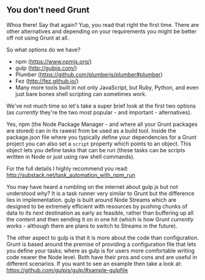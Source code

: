 ## You don't need Grunt

Whoa there! Say that again? Yup, you read that right the first time. There are other alternatives and depending on your requirements you might be better off not using Grunt at all.

So what options do we have?

- npm (https://www.npmjs.org/)
- gulp (http://gulpjs.com/)
- Plumber (https://github.com/plumberjs/plumber#plumber)
- Fez (http://fez.github.io/)
- Many more tools built in not only JavaScript, but Ruby, Python, and even just bare bones shell scripting can sometimes work.

We've not much time so let's take a super brief look at the first two options (as *currently* they're the two most popular - and important - alternatives).

Yes, npm (the Node Package Manager - and where all your Grunt packages are stored) can in its rawest from be used as a build tool. Inside the package.json file where you typically define your dependencies for a Grunt project you can also set a `script` property which points to an object. This object lets you define tasks that can be run (these tasks can be scripts written in Node or just using raw shell commands). 

For the full details I highly recommend you read: http://substack.net/task_automation_with_npm_run

You may have heard a rumbling on the internet about gulp.js but not understood why? It is a task runner very similar to Grunt but the difference lies in implementation. gulp is built around Node Streams which are designed to be extremely efficient with resources by pushing chunks of data to its next destination as early as feasible, rather than buffering up all the content and then sending it on in one hit (which is how Grunt *currently* works - although there are plans to switch to Streams in the future).

The other aspect to gulp is that it is more about the code than configuration. Grunt is based around the premise of providing a configuration file that lets you define your tasks; where as gulp is for users more comfortable writing code nearer the Node level. Both have their pros and cons and are useful in different scenarios. If you want to see an example then take a look at: https://github.com/gulpjs/gulp/#sample-gulpfile
